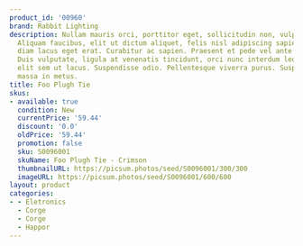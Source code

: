 ```yaml
---
product_id: '00960'
brand: Rabbit Lighting
description: Nullam mauris orci, porttitor eget, sollicitudin non, vulputate id, risus.
  Aliquam faucibus, elit ut dictum aliquet, felis nisl adipiscing sapien, sed malesuada
  diam lacus eget erat. Curabitur ac sapien. Praesent et pede vel ante dapibus condimentum.
  Duis vulputate, ligula at venenatis tincidunt, orci nunc interdum leo, ac egestas
  elit sem ut lacus. Suspendisse odio. Pellentesque viverra purus. Suspendisse pulvinar
  massa in metus.
title: Foo Plugh Tie
skus:
- available: true
  condition: New
  currentPrice: '59.44'
  discount: '0.0'
  oldPrice: '59.44'
  promotion: false
  sku: S0096001
  skuName: Foo Plugh Tie - Crimson
  thumbnailURL: https://picsum.photos/seed/S0096001/300/300
  imageURL: https://picsum.photos/seed/S0096001/600/600
layout: product
categories:
- - Eletronics
  - Corge
  - Corge
  - Happor
---
```

